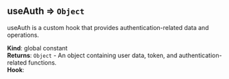 <a name="useAuth"></a>

## useAuth ⇒ <code>Object</code>
useAuth is a custom hook that provides authentication-related data and operations.

**Kind**: global constant  
**Returns**: <code>Object</code> - An object containing user data, token, and authentication-related functions.  
**Hook**:   
